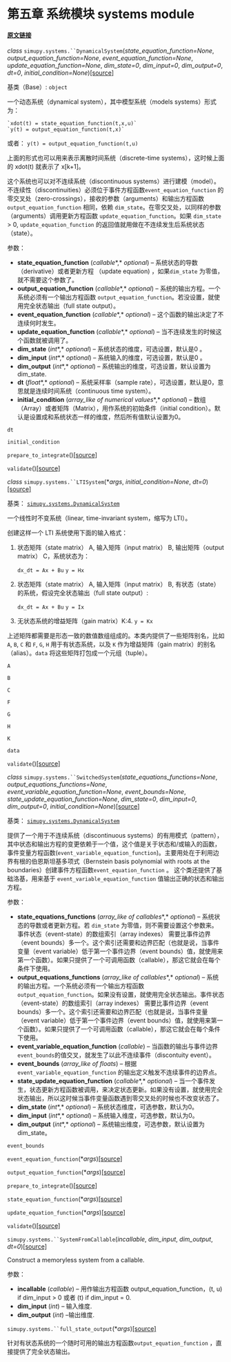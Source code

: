 # 第五章 系统模块 systems module


#### [原文链接](https://simupy.readthedocs.io/en/latest/api/systems.html)


*class* `simupy.systems.``DynamicalSystem`(*state_equation_function=None*, *output_equation_function=None*, *event_equation_function=None*, *update_equation_function=None*, *dim_state=0*, *dim_input=0*, *dim_output=0*, *dt=0*, *initial_condition=None*)[[source]](https://simupy.readthedocs.io/en/latest/_modules/simupy/systems.html#DynamicalSystem)[](https://simupy.readthedocs.io/en/latest/api/systems.html#simupy.systems.DynamicalSystem )



基类（Base）: `object`

一个动态系统（dynamical system），其中模型系统（models systems）形式为：

    `xdot(t) = state_equation_function(t,x,u)`
    `y(t) = output_equation_function(t,x)`

或者：
    `y(t) = output_equation_function(t,u)`


上面的形式也可以用来表示离散时间系统（discrete-time systems），这时候上面的 xdot(t) 就表示了 x[k+1]。

这个系统也可以对不连续系统（discontinuous systems）进行建模（model）。不连续性（discontinuities）必须位于事件方程函数`event_equation_function` 的零交叉处（zero-crossings），接收的参数（arguments）和输出方程函数 `output_equation_function` 相同，依赖 `dim_state`。在零交叉处，以同样的参数（arguments）调用更新方程函数 `update_equation_function`。如果 `dim_state` > 0, `update_equation_function` 的返回值就用做在不连续发生后系统状态（state）。

 
参数：  
* **state_equation_function** (*callable**,* *optional*) – 系统状态的导数（derivative）或者更新方程 （update equation) ，如果`dim_state` 为零值，就不需要这个参数了。
* **output_equation_function** (*callable**,* *optional*) – 系统的输出方程。一个系统必须有一个输出方程函数 `output_equation_function`。若没设置，就使用完全状态输出（full state output）。
* **event_equation_function** (*callable**,* *optional*) – 这个函数的输出决定了不连续何时发生。
* **update_equation_function** (*callable**,* *optional*) – 当不连续发生的时候这个函数就被调用了。
* **dim_state** (*int**,* *optional*) – 系统状态的维度，可选设置，默认是0 。
* **dim_input** (*int**,* *optional*) – 系统输入的维度，可选设置，默认是0 。
* **dim_output** (*int**,* *optional*) – 系统输出的维度，可选设置，默认设置为 dim_state.
* **dt** (*float**,* *optional*) – 系统采样率（sample rate），可选设置，默认是0，意思就是连续时间系统（continuous time system）。
* **initial_condition** (*array_like of numerical values**,* *optional*) – 数组（Array）或者矩阵（Matrix），用作系统的初始条件（initial condition）。默认是设置成和系统状态一样的维度，然后所有值默认设置为0。




`dt`[](https://simupy.readthedocs.io/en/latest/api/systems.html#simupy.systems.DynamicalSystem.dt )





`initial_condition`[](https://simupy.readthedocs.io/en/latest/api/systems.html#simupy.systems.DynamicalSystem.initial_condition )





`prepare_to_integrate`()[[source]](https://simupy.readthedocs.io/en/latest/_modules/simupy/systems.html#DynamicalSystem.prepare_to_integrate)[](https://simupy.readthedocs.io/en/latest/api/systems.html#simupy.systems.DynamicalSystem.prepare_to_integrate )





`validate`()[[source]](https://simupy.readthedocs.io/en/latest/_modules/simupy/systems.html#DynamicalSystem.validate)[](https://simupy.readthedocs.io/en/latest/api/systems.html#simupy.systems.DynamicalSystem.validate )









*class* `simupy.systems.``LTISystem`(**args*, *initial_condition=None*, *dt=0*)[[source]](https://simupy.readthedocs.io/en/latest/_modules/simupy/systems.html#LTISystem)[](https://simupy.readthedocs.io/en/latest/api/systems.html#simupy.systems.LTISystem )



基类： [`simupy.systems.DynamicalSystem`](https://simupy.readthedocs.io/en/latest/api/systems.html#simupy.systems.DynamicalSystem "simupy.systems.DynamicalSystem")

一个线性时不变系统（linear, time-invariant system，缩写为 LTI）。

创建这样一个 LTI 系统使用下面的输入格式：

1. 状态矩阵（state matrix） A, 输入矩阵（input matrix） B, 输出矩阵（output matrix） C，系统状态为：

    `dx_dt = Ax + Bu`
    `y = Hx`
    

2. 状态矩阵（state matrix） A, 输入矩阵（input matrix） B, 有状态（state）的系统，假设完全状态输出（full state output）:

    `dx_dt = Ax + Bu`
    `y = Ix`
    

3. 无状态系统的增益矩阵（gain matrix）K:4. 
    `y = Kx`
    
    

上述矩阵都需要是形态一致的数值数组组成的。本类内提供了一些矩阵别名，比如 `A`, `B`, `C` 和 `F`, `G`, `H` 用于有状态系统，以及 `K` 作为增益矩阵（gain matrix）的别名（alias）。`data` 将这些矩阵打包成一个元组（tuple）。


`A`[](https://simupy.readthedocs.io/en/latest/api/systems.html#simupy.systems.LTISystem.A )





`B`[](https://simupy.readthedocs.io/en/latest/api/systems.html#simupy.systems.LTISystem.B )





`C`[](https://simupy.readthedocs.io/en/latest/api/systems.html#simupy.systems.LTISystem.C )





`F`[](https://simupy.readthedocs.io/en/latest/api/systems.html#simupy.systems.LTISystem.F )





`G`[](https://simupy.readthedocs.io/en/latest/api/systems.html#simupy.systems.LTISystem.G )





`H`[](https://simupy.readthedocs.io/en/latest/api/systems.html#simupy.systems.LTISystem.H )





`K`[](https://simupy.readthedocs.io/en/latest/api/systems.html#simupy.systems.LTISystem.K )





`data`[](https://simupy.readthedocs.io/en/latest/api/systems.html#simupy.systems.LTISystem.data )





`validate`()[[source]](https://simupy.readthedocs.io/en/latest/_modules/simupy/systems.html#LTISystem.validate)[](https://simupy.readthedocs.io/en/latest/api/systems.html#simupy.systems.LTISystem.validate )









*class* `simupy.systems.``SwitchedSystem`(*state_equations_functions=None*, *output_equations_functions=None*, *event_variable_equation_function=None*, *event_bounds=None*, *state_update_equation_function=None*, *dim_state=0*, *dim_input=0*, *dim_output=0*, *initial_condition=None*)[[source]](https://simupy.readthedocs.io/en/latest/_modules/simupy/systems.html#SwitchedSystem)[](https://simupy.readthedocs.io/en/latest/api/systems.html#simupy.systems.SwitchedSystem )



基类： [`simupy.systems.DynamicalSystem`](https://simupy.readthedocs.io/en/latest/api/systems.html#simupy.systems.DynamicalSystem "simupy.systems.DynamicalSystem")

提供了一个用于不连续系统（discontinuous systems）的有用模式（pattern），其中状态和输出方程的变更依赖于一个值，这个值是关于状态和/或输入的函数，事件变量方程函数(`event_variable_equation_function`)。主要用处在于利用边界有根的伯恩斯坦基多项式（Bernstein basis polynomial with roots at the boundaries）创建事件方程函数`event_equation_function` 。 这个类还提供了基础洛基，用来基于 `event_variable_equation_function` 值输出正确的状态和输出方程。


参数：  

* **state_equations_functions** (*array_like of callables**,* *optional*) – 系统状态的导数或者更新方程。若 `dim_state` 为零值，则不需要设置这个参数来。 事件状态（event-state）的数组索引（array indexes） 需要比事件边界（event bounds）多一个。这个索引还需要和边界匹配（也就是说，当事件变量（event variable）低于第一个事件边界（event bounds）值，就使用来第一个函数）。如果只提供了一个可调用函数（callable），那这它就会在每个条件下使用。
* **output_equations_functions** (*array_like of callables**,* *optional*) – 系统的输出方程。一个系统必须有一个输出方程函数 `output_equation_function`。如果没有设置，就使用完全状态输出。事件状态（event-state）的数组索引（array indexes） 需要比事件边界（event bounds）多一个。这个索引还需要和边界匹配（也就是说，当事件变量（event variable）低于第一个事件边界（event bounds）值，就使用来第一个函数）。如果只提供了一个可调用函数（callable），那这它就会在每个条件下使用。
* **event_variable_equation_function** (*callable*) – 当函数的输出与事件边界`event_bounds`的值交叉，就发生了以此不连续事件（discontuity event）。
* **event_bounds** (*array_like of floats*) – 根据`event_variable_equation_function` 的输出定义触发不连续事件的边界点。
* **state_update_equation_function** (*callable**,* *optional*) – 当一个事件发生，状态更新方程函数被调用，来决定状态更新。如果没有设置，就使用完全状态输出，所以这时候当事件变量函数遇到零交叉处的时候也不改变状态了。
* **dim_state** (*int**,* *optional*) – 系统状态维度，可选参数，默认为0。
* **dim_input** (*int**,* *optional*) – 系统输入维度，可选参数，默认为0。
* **dim_output** (*int**,* *optional*) – 系统输出维度，可选参数，默认设置为 dim_state。

`event_bounds`[](https://simupy.readthedocs.io/en/latest/api/systems.html#simupy.systems.SwitchedSystem.event_bounds )


`event_equation_function`(**args*)[[source]](https://simupy.readthedocs.io/en/latest/_modules/simupy/systems.html#SwitchedSystem.event_equation_function)[](https://simupy.readthedocs.io/en/latest/api/systems.html#simupy.systems.SwitchedSystem.event_equation_function )


`output_equation_function`(**args*)[[source]](https://simupy.readthedocs.io/en/latest/_modules/simupy/systems.html#SwitchedSystem.output_equation_function)[](https://simupy.readthedocs.io/en/latest/api/systems.html#simupy.systems.SwitchedSystem.output_equation_function )


`prepare_to_integrate`()[[source]](https://simupy.readthedocs.io/en/latest/_modules/simupy/systems.html#SwitchedSystem.prepare_to_integrate)[](https://simupy.readthedocs.io/en/latest/api/systems.html#simupy.systems.SwitchedSystem.prepare_to_integrate )


`state_equation_function`(**args*)[[source]](https://simupy.readthedocs.io/en/latest/_modules/simupy/systems.html#SwitchedSystem.state_equation_function)[](https://simupy.readthedocs.io/en/latest/api/systems.html#simupy.systems.SwitchedSystem.state_equation_function )


`update_equation_function`(**args*)[[source]](https://simupy.readthedocs.io/en/latest/_modules/simupy/systems.html#SwitchedSystem.update_equation_function)[](https://simupy.readthedocs.io/en/latest/api/systems.html#simupy.systems.SwitchedSystem.update_equation_function )



`validate`()[[source]](https://simupy.readthedocs.io/en/latest/_modules/simupy/systems.html#SwitchedSystem.validate)[](https://simupy.readthedocs.io/en/latest/api/systems.html#simupy.systems.SwitchedSystem.validate )




`simupy.systems.``SystemFromCallable`(*incallable*, *dim_input*, *dim_output*, *dt=0*)[[source]](https://simupy.readthedocs.io/en/latest/_modules/simupy/systems.html#SystemFromCallable)[](https://simupy.readthedocs.io/en/latest/api/systems.html#simupy.systems.SystemFromCallable )



Construct a memoryless system from a callable.

 
参数：  
* **incallable** (*callable*) – 用作输出方程函数 output_equation_function，(t, u) if dim_input > 0 或者 (t) if dim_input = 0.
* **dim_input** (*int*) – 输入维度.
* **dim_output** (*int*) –输出维度.


`simupy.systems.``full_state_output`(**args*)[[source]](https://simupy.readthedocs.io/en/latest/_modules/simupy/systems.html#full_state_output)[](https://simupy.readthedocs.io/en/latest/api/systems.html#simupy.systems.full_state_output )

针对有状态系统的一个随时可用的输出方程函数`output_equation_function` ，直接提供了完全状态输出。

